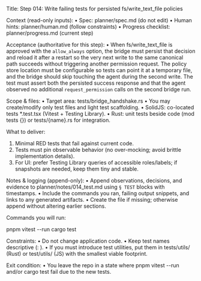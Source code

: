 Title: Step 014: Write failing tests for persisted fs/write_text_file policies

Context (read-only inputs):
• Spec: planner/spec.md (do not edit)
• Human hints: planner/human.md (follow constraints)
• Progress checklist: planner/progress.md (current step)

Acceptance (authoritative for this step):
• When fs/write_text_file is approved with the `allow_always` option, the bridge must persist that decision and reload it after a restart so the very next write to the same canonical path succeeds without triggering another permission request. The policy store location must be configurable so tests can point it at a temporary file, and the bridge should skip touching the agent during the second write. The test must assert both the persisted success response and that the agent observed no additional `request_permission` calls on the second bridge run.

Scope & files:
• Target area: tests/bridge_handshake.rs
• You may create/modify only test files and light test scaffolding.
• SolidJS: co-located tests *.test.tsx (Vitest + Testing Library).
• Rust: unit tests beside code (mod tests {}) or tests/{name}.rs for integration.

What to deliver:
1. Minimal RED tests that fail against current code.
2. Tests must pin observable behavior (no over-mocking; avoid brittle implementation details).
3. For UI: prefer Testing Library queries of accessible roles/labels; if snapshots are needed, keep them tiny and stable.

Notes & logging (append-only):
• Append observations, decisions, and evidence to planner/notes/014_test.md using `§ TEST` blocks with timestamps.
• Include the commands you ran, failing output snippets, and links to any generated artifacts.
• Create the file if missing; otherwise append without altering earlier sections.

Commands you will run:

pnpm vitest --run
cargo test

Constraints:
• Do not change application code.
• Keep test names descriptive (<module>: <behavior>).
• If you must introduce test utilities, put them in tests/utils/ (Rust) or test/utils/ (JS) with the smallest viable footprint.

Exit condition:
• You leave the repo in a state where pnpm vitest --run and/or cargo test fail due to the new tests.
